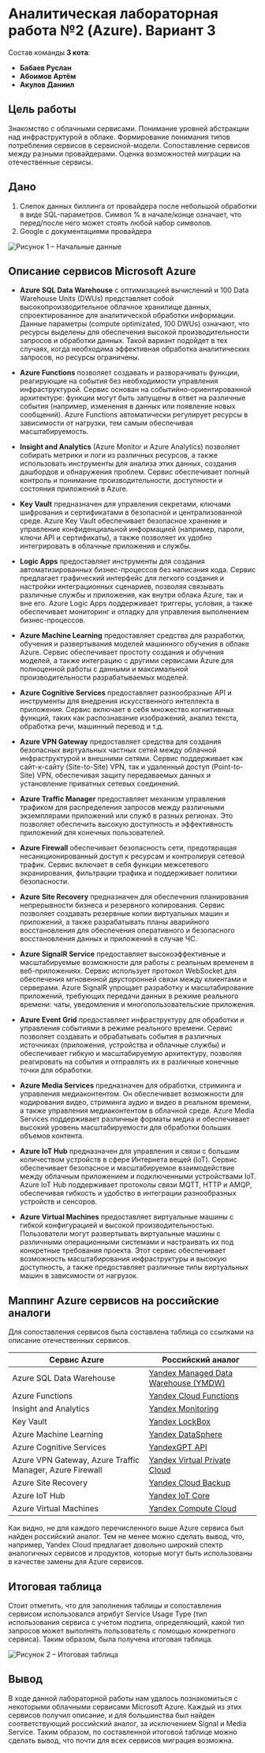 # Аналитическая лабораторная работа №2 (Azure). Вариант 3

Cостав команды **3 кота**: 
+ **Бабаев Руслан**
+ **Абоимов Артём**
+ **Акулов Даниил**

## Цель работы

Знакомство с облачными сервисами. Понимание уровней абстракции над инфраструктурой в облаке. Формирование понимания типов потребления сервисов в сервисной-модели. Сопоставление сервисов между разными провайдерами. Оценка возможностей миграции на отечественные сервисы.

## Дано

1. Слепок данных биллинга от провайдера после небольшой обработки в виде SQL-параметров. Символ % в начале/конце означает, что перед/после него может стоять любой набор символов.
2. Google с документациями провайдера

![Рисунок 1 – Начальные данные](./data.png)

## Описание сервисов Microsoft Azure

+ **Azure SQL Data Warehouse** с оптимизацией вычислений и 100 Data Warehouse Units (DWUs) представляет собой высокопроизводительное облачное хранилище данных, cпроектированное для аналитической обработки информации. Данные параметры (compute optimizated, 100 DWUs) означают, что ресурсы выделены для обеспечения высокой производительности запросов и обработки данных. Такой вариант подойдет в тех случаях, когда необходима эффективная обработка аналитических запросов, но ресурсы ограничены.

+ **Azure Functions** позволяет создавать и разворачивать функции, реагирующие на события без необходимости управления инфраструктурой. Сервис основан на событийно-ориентированной архитектуре: функции могут быть запущены в ответ на различные события (например, изменения в данных или появление новых сообщений). Azure Functions автоматически регулирует ресурсы в зависимости от нагрузки, тем самым обеспечивая масштабируемость.

+ **Insight and Analytics** (Azure Monitor и Azure Analytics) позволяет собирать метрики и логи из различных ресурсов, а также использовать инструменты для анализа этих данных, создания дашбордов и обнаружения проблем. Сервис обеспечивает полный контроль и понимание производительности, доступности и состояния приложений в Azure.

+ **Key Vault** предназначен для управления секретами, ключами шифрования и сертификатами в безопасной и централизованной среде. Azure Key Vault обеспечивает безопасное хранение и управление конфиденциальной информацией (например, пароли, ключи API и сертификаты), а также позволяет их удобно интегрировать в облачные приложения и службы.

+ **Logic Apps** предоставляет инструменты для создания автоматизированных бизнес-процессов без написания кода. Сервис предлагает графический интерфейс для легкого создания и настройки интеграционных сценариев, позволяя связывать различные службы и приложения, как внутри облака Azure, так и вне его. Azure Logic Apps поддерживает триггеры, условия, а также обеспечивает мониторинг и отладку для управления выполнением бизнес-процессов.

+ **Azure Machine Learning** предоставляет средства для разработки, обучения и развертывания моделей машинного обучения в облаке Azure. Сервис обеспечивает простоту создания и обучения моделей, а также интеграцию с другими сервисами Azure для полноценной работы с данными и максимальной производительности разрабатываемых моделей.

+ **Azure Cognitive Services** предоставляет разнообразные API и инструменты для внедрения искусственного интеллекта в приложения. Сервис включает в себя множество когнитивных функций, таких как распознавание изображений, анализ текста, обработка речи, машинный перевод и т.д. 

+ **Azure VPN Gateway** предоставляет средства для создания безопасных виртуальных частных сетей между облачной инфраструктурой и внешними сетями. Сервис поддерживает как сайт-к-сайту (Site-to-Site) VPN, так и удаленный доступ (Point-to-Site) VPN, обеспечивая защиту передаваемых данных и установление приватных сетевых соединений.

+ **Azure Traffic Manager** предоставляет механизм управления трафиком для распределения запросов между различными экземплярами приложений или служб в разных регионах. Это позволяет обеспечить высокую доступность и эффективность приложений для конечных пользователей.

+ **Azure Firewall** обеспечивает безопасность сети, предотвращая несанкционированный доступ к ресурсам и контролируя сетевой трафик. Сервис включает в себя функции межсетевого экранирования, фильтрации трафика и поддерживает политики безопасности.

+ **Azure Site Recovery** предназначен для обеспечения планирования непрерывности бизнеса и резервного копирования. Сервис позволяет создавать резервные копии виртуальных машин и приложений, а также разрабатывать планы аварийного восстановления для обеспечения оперативного и безопасного восстановления данных и приложений в случае ЧС.

+ **Azure SignalR Service** предоставляет высокоэффективные и масштабируемые возможности для работы с реальным временем в веб-приложениях. Сервис использует протокол WebSocket для обеспечения мгновенной двусторонней связи между клиентами и серверами. Azure SignalR упрощает разработку и масштабирование приложений, требующих передачи данных в режиме реального времени: чаты, уведомления и многопользовательские приложения.

+ **Azure Event Grid** предоставляет инфраструктуру для обработки и управления событиями в режиме реального времени. Сервис позволяет создавать и обрабатывать события в различных источниках (приложения, устройства и облачные службы) и обеспечивает гибкую и масштабируемую архитектуру, позволяя реагировать на события и отправлять их в различные конечные точки для обработки.

+ **Azure Media Services** предназначен для обработки, стриминга и управления медиаконтентом. Он обеспечивает возможности для кодирования видео, стриминга аудио и видео в реальном времени, а также управления медиаконтентом в облачной среде. Azure Media Services поддерживает различные форматы медиа и обеспечивает высокий уровень масштабируемости для обработки больших объемов контента.

+ **Azure IoT Hub** предназначен для управления и связи с большим количеством устройств в сфере Интернета вещей (IoT). Сервис обеспечивает безопасное и масштабируемое взаимодействие между облачным приложением и подключенными устройствами IoT. Azure IoT Hub поддерживает протоколы связи MQTT, HTTP и AMQP, обеспечивая гибкость и удобство в интеграции разнообразных устройств и сенсоров.

+ **Azure Virtual Machines** предоставляет виртуальные машины с гибкой конфигурацией и высокой производительностью. Пользователи могут развертывать виртуальные машины с различными операционными системами и настраивать их под конкретные требования проекта. Этот сервис обеспечивает возможность масштабирования инфраструктуры и высокую доступность, а также предоставляет различные типы виртуальных машин в зависимости от нагрузок.

## Маппинг Azure сервисов на российские аналоги

Для сопоставления сервисов была составлена таблица со ссылками на описание отечественных сервисов.

| **Сервис Azure** | **Российский аналог** |
| --- | --- |
| Azure SQL Data Warehouse | [Yandex Managed Data Warehouse (YMDW)](https://cloud.yandex.ru/ru/solutions/data-warehouse) |
| Azure Functions | [Yandex Cloud Functions](https://cloud.yandex.ru/ru/docs/functions/) |
| Insight and Analytics | [Yandex Monitoring](https://cloud.yandex.ru/ru/docs/monitoring/) |
| Key Vault | [Yandex LockBox](https://cloud.yandex.com/ru/docs/lockbox/) |
| Azure Machine Learning | [Yandex DataSphere](https://cloud.yandex.com/ru/docs/datasphere/) |
| Azure Cognitive Services | [YandexGPT API](https://cloud.yandex.com/ru/docs/yandexgpt/) |
| Azure VPN Gateway, Azure Traffic Manager, Azure Firewall | [Yandex Virtual Private Cloud](https://cloud.yandex.com/ru/docs/vpc/) |
| Azure Site Recovery | [Yandex Cloud Backup](https://cloud.yandex.com/ru/docs/backup/) |
| Azure IoT Hub | [Yandex IoT Core](https://cloud.yandex.com/ru/docs/iot-core/) |
| Azure Virtual Machines | [Yandex Compute Cloud](https://cloud.yandex.com/ru/docs/compute/) |

Как видно, не для каждого перечисленного выше Azure сервиса был найден российский аналог. Тем не менее можно сделать вывод, что, например, Yandex Cloud предлагает довольно широкий спектр аналогичных сервисов и продуктов, которые могут быть использованы в качестве замены для Azure сервисов.

## Итоговая таблица

Стоит отметить, что для заполнения таблицы и сопоставления сервисом использовался атрибут Service Usage Type (тип использования сервиса с учетом подтипа, определяющий, какой тип запросов может выполнять пользователь с помощью конкретного сервиса). Таким образом, была получена итоговая таблица.

![Рисунок 2 – Итоговая таблица](./result.png)

## Вывод

В ходе данной лабораторной работы нам удалось познакомиться с некоторыми облачными сервисами Microsoft Azure. Каждый из этих сервисов получил описание, и для большинства был найден соответствующий российский аналог, за исключением Signal и Media Service. Таким образом, по составленной итоговой таблице можно сделать вывод, что почти для всех сервисов миграция возможна.

